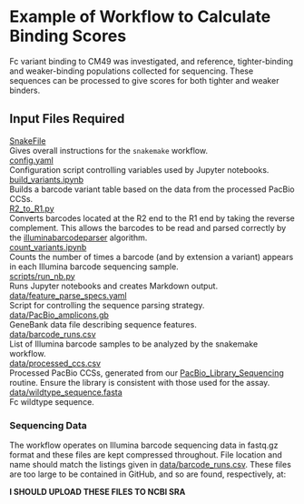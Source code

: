 # Example of Workflow to Calculate Binding Scores

Fc variant binding to CM49 was investigated, and reference, tighter-binding and weaker-binding populations collected for sequencing. These sequences can be processed to give scores for both tighter and weaker binders.

## Input Files Required

[SnakeFile](https://github.com/Ortlund-Laboratory/DMS_EndoS_CU43_CM49/blob/main/Example_Workflow/Snakefile)<br>
Gives overall instructions for the `snakemake` workflow.<br>
[config.yaml](https://github.com/Ortlund-Laboratory/DMS_EndoS_CU43_CM49/blob/main/Example_Workflow/config.yaml)<br>
Configuration script controlling variables used by Jupyter notebooks.<br>
[build_variants.ipynb](https://github.com/Ortlund-Laboratory/DMS_EndoS_CU43_CM49/blob/main/Example_Workflow/build_variants.ipynb)<br>
Builds a barcode variant table based on the data from the processed PacBio CCSs.<br>
[R2_to_R1.py](https://github.com/Ortlund-Laboratory/DMS_EndoS_CU43_CM49/blob/main/Example_Workflow/R2_to_R1.py)<br>
Converts barcodes located at the R2 end to the R1 end by taking the reverse complement. This allows the barcodes to be read and parsed correctly by the [illuminabarcodeparser](https://jbloomlab.github.io/dms_variants/dms_variants.illuminabarcodeparser.html#dms_variants.illuminabarcodeparser.IlluminaBarcodeParser) algorithm.<br>
[count_variants.ipynb](https://github.com/Ortlund-Laboratory/DMS_EndoS_CU43_CM49/blob/main/Example_Workflow/count_variants.ipynb)<br>
Counts the number of times a barcode (and by extension a variant) appears in each Illumina barcode sequencing sample.<br>
[scripts/run_nb.py](https://github.com/Ortlund-Laboratory/DMS_EndoS_CU43_CM49/blob/main/Example_Workflow/scripts/run_nb.py)<br>
Runs Jupyter notebooks and creates Markdown output.<br>
[data/feature_parse_specs.yaml](https://github.com/Ortlund-Laboratory/DMS_EndoS_CU43_CM49/blob/main/Example_Workflow/data/feature_parse_specs.yaml)<br>
Script for controlling the sequence parsing strategy.<br>
[data/PacBio_amplicons.gb](https://github.com/Ortlund-Laboratory/DMS_EndoS_CU43_CM49/blob/main/Example_Workflow/data/PacBio_amplicons.gb)<br>
GeneBank data file describing sequence features.<br>
[data/barcode_runs.csv](https://github.com/Ortlund-Laboratory/DMS_EndoS_CU43_CM49/blob/main/Example_Workflow/data/barcode_runs.csv)<br>
List of Illumina barcode samples to be analyzed by the snakemake workflow.<br>
[data/processed_ccs.csv](https://github.com/Ortlund-Laboratory/DMS_EndoS_CU43_CM49/blob/main/Example_Workflow/data/processed_ccs.csv)<br>
Processed PacBio CCSs, generated from our [PacBio_Library_Sequencing](https://github.com/Ortlund-Laboratory/DMS_IgG1Fc/tree/main/PacBio_Library_Sequencing) routine. Ensure the library is consistent with those used for the assay.<br>
[data/wildtype_sequence.fasta](https://github.com/Ortlund-Laboratory/DMS_EndoS_CU43_CM49/blob/main/Example_Workflow/data/wildtype_sequence.fasta)<br>
Fc wildtype sequence.<br>

### Sequencing Data

The workflow operates on Illumina barcode sequencing data in fastq.gz format and these files are kept compressed throughout. File location and name should match the listings given in [data/barcode_runs.csv](https://github.com/Ortlund-Laboratory/DMS_EndoS_CU43_CM49/blob/main/Example_Workflow/data/barcode_runs.csv). These files are too large to be contained in GitHub, and so are found, respectively, at:

**I SHOULD UPLOAD THESE FILES TO NCBI SRA**<br>



